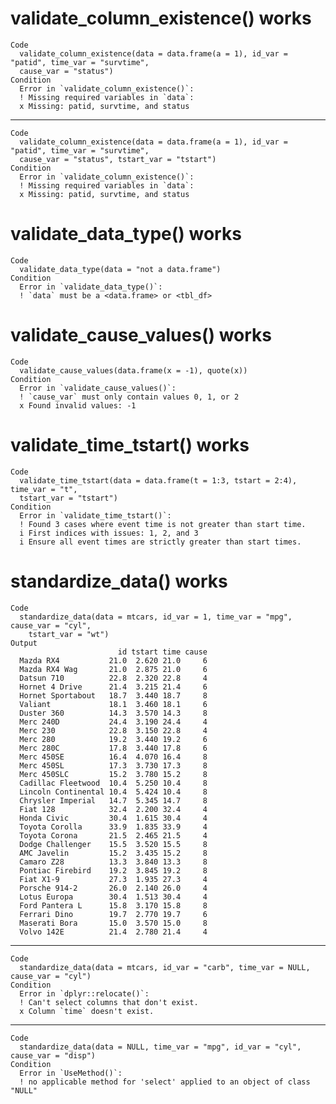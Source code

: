 # validate_column_existence() works

    Code
      validate_column_existence(data = data.frame(a = 1), id_var = "patid", time_var = "survtime",
      cause_var = "status")
    Condition
      Error in `validate_column_existence()`:
      ! Missing required variables in `data`:
      x Missing: patid, survtime, and status

---

    Code
      validate_column_existence(data = data.frame(a = 1), id_var = "patid", time_var = "survtime",
      cause_var = "status", tstart_var = "tstart")
    Condition
      Error in `validate_column_existence()`:
      ! Missing required variables in `data`:
      x Missing: patid, survtime, and status

# validate_data_type() works

    Code
      validate_data_type(data = "not a data.frame")
    Condition
      Error in `validate_data_type()`:
      ! `data` must be a <data.frame> or <tbl_df>

# validate_cause_values() works

    Code
      validate_cause_values(data.frame(x = -1), quote(x))
    Condition
      Error in `validate_cause_values()`:
      ! `cause_var` must only contain values 0, 1, or 2
      x Found invalid values: -1

# validate_time_tstart() works

    Code
      validate_time_tstart(data = data.frame(t = 1:3, tstart = 2:4), time_var = "t",
      tstart_var = "tstart")
    Condition
      Error in `validate_time_tstart()`:
      ! Found 3 cases where event time is not greater than start time.
      i First indices with issues: 1, 2, and 3
      i Ensure all event times are strictly greater than start times.

# standardize_data() works

    Code
      standardize_data(data = mtcars, id_var = 1, time_var = "mpg", cause_var = "cyl",
        tstart_var = "wt")
    Output
                            id tstart time cause
      Mazda RX4           21.0  2.620 21.0     6
      Mazda RX4 Wag       21.0  2.875 21.0     6
      Datsun 710          22.8  2.320 22.8     4
      Hornet 4 Drive      21.4  3.215 21.4     6
      Hornet Sportabout   18.7  3.440 18.7     8
      Valiant             18.1  3.460 18.1     6
      Duster 360          14.3  3.570 14.3     8
      Merc 240D           24.4  3.190 24.4     4
      Merc 230            22.8  3.150 22.8     4
      Merc 280            19.2  3.440 19.2     6
      Merc 280C           17.8  3.440 17.8     6
      Merc 450SE          16.4  4.070 16.4     8
      Merc 450SL          17.3  3.730 17.3     8
      Merc 450SLC         15.2  3.780 15.2     8
      Cadillac Fleetwood  10.4  5.250 10.4     8
      Lincoln Continental 10.4  5.424 10.4     8
      Chrysler Imperial   14.7  5.345 14.7     8
      Fiat 128            32.4  2.200 32.4     4
      Honda Civic         30.4  1.615 30.4     4
      Toyota Corolla      33.9  1.835 33.9     4
      Toyota Corona       21.5  2.465 21.5     4
      Dodge Challenger    15.5  3.520 15.5     8
      AMC Javelin         15.2  3.435 15.2     8
      Camaro Z28          13.3  3.840 13.3     8
      Pontiac Firebird    19.2  3.845 19.2     8
      Fiat X1-9           27.3  1.935 27.3     4
      Porsche 914-2       26.0  2.140 26.0     4
      Lotus Europa        30.4  1.513 30.4     4
      Ford Pantera L      15.8  3.170 15.8     8
      Ferrari Dino        19.7  2.770 19.7     6
      Maserati Bora       15.0  3.570 15.0     8
      Volvo 142E          21.4  2.780 21.4     4

---

    Code
      standardize_data(data = mtcars, id_var = "carb", time_var = NULL, cause_var = "cyl")
    Condition
      Error in `dplyr::relocate()`:
      ! Can't select columns that don't exist.
      x Column `time` doesn't exist.

---

    Code
      standardize_data(data = NULL, time_var = "mpg", id_var = "cyl", cause_var = "disp")
    Condition
      Error in `UseMethod()`:
      ! no applicable method for 'select' applied to an object of class "NULL"

